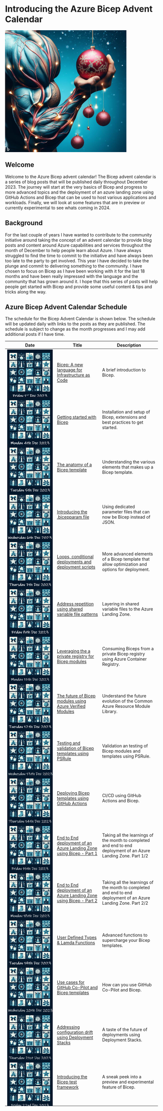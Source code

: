 # Introducing the Azure Bicep Advent Calendar

<!-- markdownlint-disable MD033 -->
<div style="width: 400px; height: 400px;">
  <img src="../insight-bicep-advent-calendar/.images/../../blog/.images/edc0a9db-353c-49fb-9843-70bb375a3c62.jpg" alt="Bicep Advent Calendar">
</div>
<!-- markdownlint-restore -->

## Welcome

Welcome to the Azure Bicep advent calendar! The Bicep advent calendar is a series of blog posts that will be published daily throughout December 2023. The journey will start at the very basics of Bicep and progress to more advanced topics and the deployment of an azure landing zone using GitHub Actions and Bicep that can be used to host various applications and workloads. Finally, we will look at some features that are in preview or currently experimental to see whats coming in 2024.

## Background

For the last couple of years I have wanted to contribute to the community initiative around taking the concept of an advent calendar to provide blog posts and content around Azure capabilities and services throughout the month of December to help people learn about Azure. I have always struggled to find the time to commit to the initiative and have always been too late to the party to get involved. This year I have decided to take the plunge and commit to delivering something to the community. I have chosen to focus on Bicep as I have been working with it for the last 18 months and have been really impressed with the language and the community that has grown around it. I hope that this series of posts will help people get started with Bicep and provide some useful content & tips and tricks along the way.

## Azure Bicep Advent Calendar Schedule

The schedule for the Bicep Advent Calendar is shown below. The schedule will be updated daily with links to the posts as they are published. The schedule is subject to change as the month progresses and I may add additional posts if I have time.

| Date                                                                           | Title                                                                   | Description                                                                                                     |
|--------------------------------------------------------------------------------|-------------------------------------------------------------------------|-----------------------------------------------------------------------------------------------------------------|
| <div style="width: 150px; height: 150px;"><img src="./.images/1st.png"></div>  | [Bicep: A new language for Infrastructure as Code]()                    | A brief introduction to Bicep.                                                                                  |
| <div style="width: 150px; height: 150px;"><img src="./.images/4th.png"></div>  | [Getting started with Bicep]()                                          | Installation and setup of Bicep, extensions and best practices to get started.                                  |
| <div style="width: 150px; height: 150px;"><img src="./.images/5th.png"></div>  | [The anatomy of a Bicep template]()                                     | Understanding the various elements that makes up a Bicep template.                                              |
| <div style="width: 150px; height: 150px;"><img src="./.images/6th.png"></div>  | [Introducing the .bicepparam file]()                                    | Using dedicated parameter files that can now be Bicep instead of JSON.                                          |
| <div style="width: 150px; height: 150px;"><img src="./.images/7th.png"></div>  | [Loops, conditional deployments and deployment scripts]()               | More advanced elements of a Bicep template that allow optimization and options for deployment.                  |
| <div style="width: 150px; height: 150px;"><img src="./.images/8th.png"></div>  | [Address repetition using shared variable file patterns]()              | Layering in shared variable files to the Azure Landing Zone.                                                    |
| <div style="width: 150px; height: 150px;"><img src="./.images/11th.png"></div> | [Leveraging the a private registry for Bicep modules]()                 | Consuming Biceps from a private Bicep registry using Azure Container Registry.                                  |
| <div style="width: 150px; height: 150px;"><img src="./.images/12th.png"></div> | [The future of Bicep modules using Azure Verified Modules]()            | Understand the future evolution of the Common Azure Resource Module Library.                                    |
| <div style="width: 150px; height: 150px;"><img src="./.images/13th.png"></div> | [Testing and validation of Bicep templates using PSRule]()              | Validation an testing of Bicep modules and templates using PSRule.                                              |
| <div style="width: 150px; height: 150px;"><img src="./.images/14th.png"></div> | [Deploying Bicep templates using GitHub Actions]()                      | CI/CD using GitHub Actions and Bicep.                                                                           |
| <div style="width: 150px; height: 150px;"><img src="./.images/15th.png"></div> | [End to End deployment of an Azure Landing Zone using Bicep - Part 1]() | Taking all the learnings of the month to completed and end to end deployment of an Azure Landing Zone. Part 1/2 |
| <div style="width: 150px; height: 150px;"><img src="./.images/18th.png"></div> | [End to End deployment of an Azure Landing Zone using Bicep - Part 2]() | Taking all the learnings of the month to completed and end to end deployment of an Azure Landing Zone. Part 2/2 |
| <div style="width: 150px; height: 150px;"><img src="./.images/19th.png"></div> | [User Defined Types & Lamda Functions]()                                | Advanced functions to supercharge your Bicep templates.                                                         |
| <div style="width: 150px; height: 150px;"><img src="./.images/20th.png"></div> | [Use cases for GitHub Co-Pilot and Bicep templates]()                   | How can you use GitHub Co-Pilot and Bicep.                                                                      |
| <div style="width: 150px; height: 150px;"><img src="./.images/21st.png"></div> | [Addressing configuration drift using Deployment Stacks]()              | A taste of the future of deployments using Deployment Stacks.                                                   |
| <div style="width: 150px; height: 150px;"><img src="./.images/22nd.png"></div> | [Introducing the Bicep test framework]()                                | A sneak peek into a preview and experimental feature of Bicep.                                                  |
